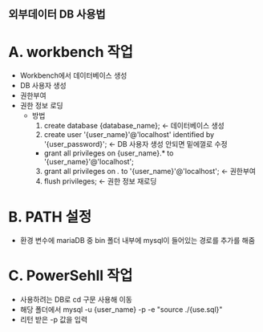## 외부데이터 DB 사용법

# A. workbench 작업
 - Workbench에서 데이터베이스 생성
 - DB 사용자 생성
 - 권한부여
 - 권한 정보 로딩
      - 방법
        1. create database {database_name};   <- 데이터베이스 생성
        2. create user '{user_name}'@'localhost' identified by '{user_password}';   <- DB 사용자 생성 안되면 밑에껄로 수정
          - grant all privileges on {user_name}.* to '{user_name}'@'localhost';
        3. grant all privileges on *.* to '{user_name}'@'localhost';   <- 권한부여
        4. flush privileges;   <- 권한 정보 재로딩
      
 # B. PATH 설정
  - 환경 변수에 mariaDB 중 bin 폴더 내부에 mysql이 들어있는 경로를 추가를 해줌

 # C. PowerSehll 작업
  - 사용하려는 DB로 cd 구문 사용해 이동
  - 해당 폴더에서 mysql -u {user_name} -p -e "source ./{use.sql}"
  - 리턴 받은 -p 값을 입력

